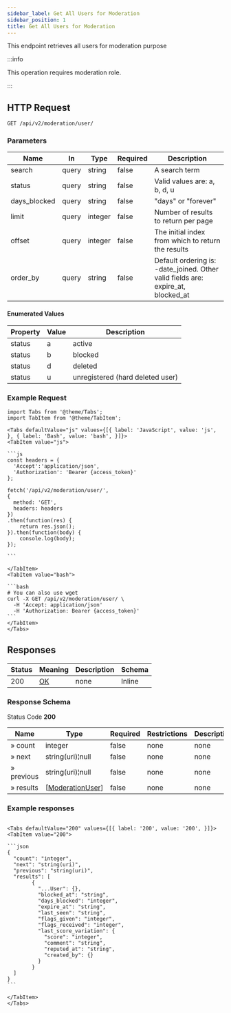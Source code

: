 ```yaml
---
sidebar_label: Get All Users for Moderation
sidebar_position: 1
title: Get All Users for Moderation
---
```


This endpoint retrieves all users for moderation purpose

:::info

This operation requires moderation role.

:::


## HTTP Request

`GET /api/v2/moderation/user/`

### Parameters

|Name|In|Type|Required|Description|
|---|---|---|---|---|
|search|query|string|false|A search term|
|status|query|string|false|Valid values are: a, b, d, u|
|days_blocked|query|string|false|"days" or "forever"|
|limit|query|integer|false|Number of results to return per page|
|offset|query|integer|false|The initial index from which to return the results|
|order_by|query|string|false|Default ordering is: -date_joined. Other valid fields are: expire_at, blocked_at|

#### Enumerated Values

|Property|Value|Description|
|---|---|---|
|status|a|active|
|status|b|blocked|
|status|d|deleted|
|status|u|unregistered (hard deleted user)|

### Example Request

````mdx-code-block
import Tabs from '@theme/Tabs';
import TabItem from '@theme/TabItem';

<Tabs defaultValue="js" values={[{ label: 'JavaScript', value: 'js', }, { label: 'Bash', value: 'bash', }]}>
<TabItem value="js">

```js
const headers = {
  'Accept':'application/json',
  'Authorization': 'Bearer {access_token}'
};

fetch('/api/v2/moderation/user/',
{
  method: 'GET',
  headers: headers
})
.then(function(res) {
    return res.json();
}).then(function(body) {
    console.log(body);
});

```

</TabItem>
<TabItem value="bash">

```bash
# You can also use wget
curl -X GET /api/v2/moderation/user/ \
  -H 'Accept: application/json'
  -H 'Authorization: Bearer {access_token}'
```
</TabItem>
</Tabs>
````

## Responses

|Status|Meaning|Description|Schema|
|---|---|---|---|
|200|[OK](https://tools.ietf.org/html/rfc7231#section-6.3.1)|none|Inline|

### Response Schema

Status Code **200**

|Name|Type|Required|Restrictions|Description|
|---|---|---|---|---|
|» count|integer|false|none|none|
|» next|string(uri)¦null|false|none|none|
|» previous|string(uri)¦null|false|none|none|
|» results|[[ModerationUser](/docs/apireference/v2/schemas/moderation_user)]|false|none|none|

### Example responses


````mdx-code-block

<Tabs defaultValue="200" values={[{ label: '200', value: '200', }]}>
<TabItem value="200">

```json
{
  "count": "integer",
  "next": "string(uri)",
  "previous": "string(uri)",
  "results": [
        {
          "...User": {},
          "blocked_at": "string",
          "days_blocked": "integer",
          "expire_at": "string",
          "last_seen": "string",
          "flags_given": "integer",
          "flags_received": "integer",
          "last_score_variation": {
            "score": "integer",
            "comment": "string",
            "reputed_at": "string",
            "created_by": {}
          }  
        }
  ]
}
```

</TabItem>
</Tabs>
````




